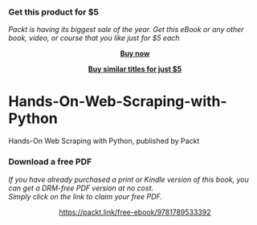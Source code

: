 
### Get this product for $5

<i>Packt is having its biggest sale of the year. Get this eBook or any other book, video, or course that you like just for $5 each</i>


<b><p align='center'>[Buy now](https://packt.link/9781789533392)</p></b>


<b><p align='center'>[Buy similar titles for just $5](https://subscription.packtpub.com/search)</p></b>


# Hands-On-Web-Scraping-with-Python
Hands-On Web Scraping with Python, published by Packt
### Download a free PDF

 <i>If you have already purchased a print or Kindle version of this book, you can get a DRM-free PDF version at no cost.<br>Simply click on the link to claim your free PDF.</i>
<p align="center"> <a href="https://packt.link/free-ebook/9781789533392">https://packt.link/free-ebook/9781789533392 </a> </p>